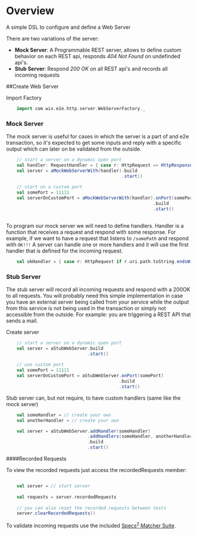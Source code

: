 Overview
========
A simple DSL to configure and define a Web Server

There are two variations of the server:
* __Mock Server__: A Programmable REST server, allows to define custom behavior on each REST api, responds *404 Not Found* on undefinded api's.
* __Stub Server__: Respond *200 OK* on all REST api's and records all incoming requests


##Create Web Server

Import Factory
```scala
    import com.wix.e2e.http.server.WebServerFactory._
```

### Mock Server

The mock server is useful for cases in which the server is a part of and e2e transaction, so it's expected to get some inputs and reply with a specific output which can later on be validated from the outside.

```scala
    // start a server on a dynamic open port
    val handler: RequestHandler = { case r: HttpRequest => HttpResponse()  }
    val server = aMockWebServerWith(handler).build
                                            .start()
                                            
    // start on a custom port                                            
    val somePort = 11111
    val serverOnCustomPort = aMockWebServerWith(handler).onPort(somePort)
                                                        .build
                                                        .start()
                                            
```

To program our mock server we will need to define handlers. Handler is a function that receives a request and respond with some response.
For example, if we want to have a request that listens to `/somePath` and respond with `OK!!!`
A server can handle one or more handlers and it will use the first handler that is defined for the incoming request. 

```scala
    val okHandler = { case r: HttpRequest if r.uri.path.toString.endsWith("somePath") => HttpResponse("OK!!!") }
```


### Stub Server

The stub server will record all incoming requests and respond with a 200OK to all requests. 
You will probably need this simple implementation in case you have an external server being called from your service while the output from this service is not being used in the transaction or simply not accessible from the outside.
For example: you are triggering a REST API that sends a mail.

Create server
```scala
    // start a server on a dynamic open port
    val server = aStubWebServer.build
                               .start()
    
    // use custom port
    val somePort = 11111
    val serverOnCustomPort = aStubWebServer.onPort(somePort)
                                           .build
                                           .start()
```

Stub server can, but not require, to have custom handlers (same like the mock server)

```scala
    val someHandler = // create your own
    val anotherHandler = // create your own

    val server = aStubWebServer.addHandler(someHandler)                  // add one
                               .addHandlers(someHandler, anotherHandler) // add more than one handler
                               .build
                               .start()


```


####Recorded Requests

To view the recorded requests just access the recordedRequests member:
```scala

    val server = // start server
    
    val requests = server.recordedRequests
    
    // you can also reset the recorded requests between tests
    server.clearRecordedRequests()

```

To validate incoming requests use the included [Specs<sup>2</sup> Matcher Suite](./WEBSERVER_MATCHERS.md).